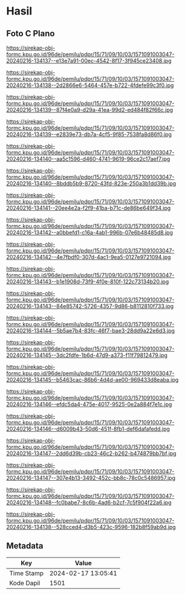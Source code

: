 # Hasil

## Foto C Plano

https://sirekap-obj-formc.kpu.go.id/96de/pemilu/pdpr/15/71/09/10/03/1571091003047-20240216-134137--e13e7a91-00ec-4542-8f17-3f945ce23408.jpg

https://sirekap-obj-formc.kpu.go.id/96de/pemilu/pdpr/15/71/09/10/03/1571091003047-20240216-134138--2d2866e6-5464-457e-b722-4fdefe99c3f0.jpg

https://sirekap-obj-formc.kpu.go.id/96de/pemilu/pdpr/15/71/09/10/03/1571091003047-20240216-134139--87f4e0a9-d29a-41ea-99d2-ed484f82f66c.jpg

https://sirekap-obj-formc.kpu.go.id/96de/pemilu/pdpr/15/71/09/10/03/1571091003047-20240216-134139--e2839e73-db7a-4cf5-9f85-7538fa8d86f0.jpg

https://sirekap-obj-formc.kpu.go.id/96de/pemilu/pdpr/15/71/09/10/03/1571091003047-20240216-134140--aa5c1596-d460-4741-9619-96ce2c17aef7.jpg

https://sirekap-obj-formc.kpu.go.id/96de/pemilu/pdpr/15/71/09/10/03/1571091003047-20240216-134140--8bddb5b9-8720-43fd-823e-250a3b1dd39b.jpg

https://sirekap-obj-formc.kpu.go.id/96de/pemilu/pdpr/15/71/09/10/03/1571091003047-20240216-134141--20ee4e2a-f2f9-41ba-b71c-de86be649f34.jpg

https://sirekap-obj-formc.kpu.go.id/96de/pemilu/pdpr/15/71/09/10/03/1571091003047-20240216-134142--a0bbefd1-c16a-4ab1-996b-07e6b48485d8.jpg

https://sirekap-obj-formc.kpu.go.id/96de/pemilu/pdpr/15/71/09/10/03/1571091003047-20240216-134142--4e7fbdf0-307d-4ac1-9ea5-0127e9721094.jpg

https://sirekap-obj-formc.kpu.go.id/96de/pemilu/pdpr/15/71/09/10/03/1571091003047-20240216-134143--b1e1908d-73f9-4f0e-810f-122c73134b20.jpg

https://sirekap-obj-formc.kpu.go.id/96de/pemilu/pdpr/15/71/09/10/03/1571091003047-20240216-134143--84e85742-5726-4357-9d86-b8112810f733.jpg

https://sirekap-obj-formc.kpu.go.id/96de/pemilu/pdpr/15/71/09/10/03/1571091003047-20240216-134144--5b5ae7b4-83fc-46f7-bae3-28dd9a22e6d3.jpg

https://sirekap-obj-formc.kpu.go.id/96de/pemilu/pdpr/15/71/09/10/03/1571091003047-20240216-134145--3dc2fdfe-1b6d-47d9-a373-f11f79812479.jpg

https://sirekap-obj-formc.kpu.go.id/96de/pemilu/pdpr/15/71/09/10/03/1571091003047-20240216-134145--b5463cac-86b6-4d4d-ae00-969433d8eaba.jpg

https://sirekap-obj-formc.kpu.go.id/96de/pemilu/pdpr/15/71/09/10/03/1571091003047-20240216-134146--efdc5da4-475e-4017-9525-0e2a884f7e1c.jpg

https://sirekap-obj-formc.kpu.go.id/96de/pemilu/pdpr/15/71/09/10/03/1571091003047-20240216-134146--d6009b43-50d6-451f-8fb1-def6dafafedd.jpg

https://sirekap-obj-formc.kpu.go.id/96de/pemilu/pdpr/15/71/09/10/03/1571091003047-20240216-134147--2dd6d39b-cb23-46c2-b262-b474879bb7bf.jpg

https://sirekap-obj-formc.kpu.go.id/96de/pemilu/pdpr/15/71/09/10/03/1571091003047-20240216-134147--307e4b13-3492-452c-bb8c-78c0c5486957.jpg

https://sirekap-obj-formc.kpu.go.id/96de/pemilu/pdpr/15/71/09/10/03/1571091003047-20240216-134148--fc0babe7-8c6b-4ad6-b2cf-7c5f904f22a6.jpg

https://sirekap-obj-formc.kpu.go.id/96de/pemilu/pdpr/15/71/09/10/03/1571091003047-20240216-134138--528cced4-d3b5-423c-9596-182b8f59ab9d.jpg


## Metadata

| Key        | Value               |
| ---------- | ------------------- |
| Time Stamp | 2024-02-17 13:05:41 |
| Kode Dapil | 1501                |



